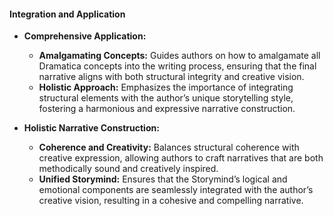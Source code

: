 #### **Integration and Application**

- **Comprehensive Application:**

  - **Amalgamating Concepts:** Guides authors on how to amalgamate all Dramatica concepts into the writing process, ensuring that the final narrative aligns with both structural integrity and creative vision.
  - **Holistic Approach:** Emphasizes the importance of integrating structural elements with the author’s unique storytelling style, fostering a harmonious and expressive narrative construction.

- **Holistic Narrative Construction:**
  - **Coherence and Creativity:** Balances structural coherence with creative expression, allowing authors to craft narratives that are both methodically sound and creatively inspired.
  - **Unified Storymind:** Ensures that the Storymind’s logical and emotional components are seamlessly integrated with the author’s creative vision, resulting in a cohesive and compelling narrative.
